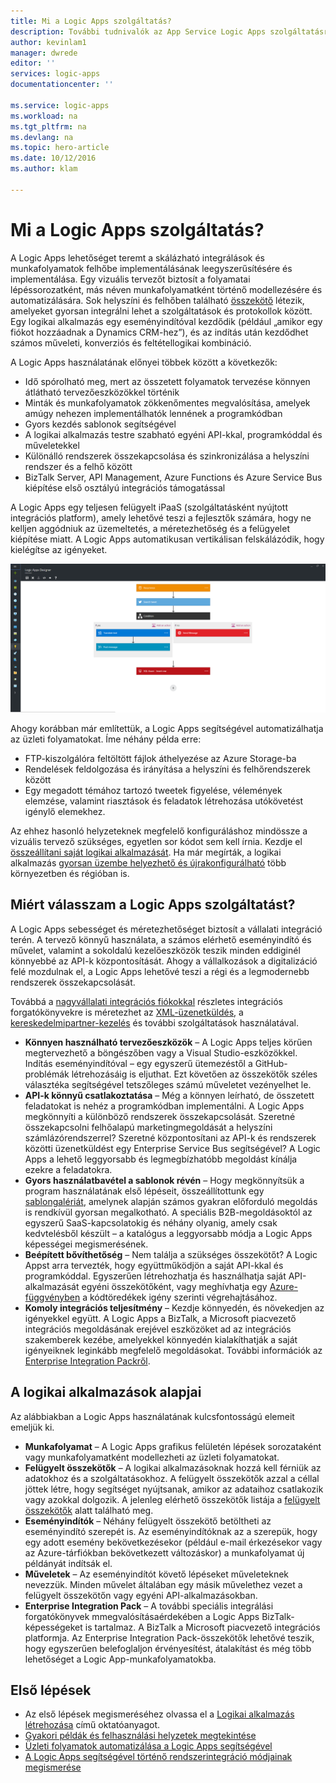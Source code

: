 ```yaml
---
title: Mi a Logic Apps szolgáltatás?
description: További tudnivalók az App Service Logic Apps szolgáltatásról
author: kevinlam1
manager: dwrede
editor: ''
services: logic-apps
documentationcenter: ''

ms.service: logic-apps
ms.workload: na
ms.tgt_pltfrm: na
ms.devlang: na
ms.topic: hero-article
ms.date: 10/12/2016
ms.author: klam

---
```

# <a name="what-are-logic-apps?"></a>Mi a Logic Apps szolgáltatás?
A Logic Apps lehetőséget teremt a skálázható integrálások és munkafolyamatok felhőbe implementálásának leegyszerűsítésére és implementálása. Egy vizuális tervezőt biztosít a folyamatai lépéssorozatként, más néven munkafolyamatként történő modellezésére és automatizálására.  Sok helyszíni és felhőben található [összekötő](../connectors/apis-list.md) létezik, amelyeket gyorsan integrálni lehet a szolgáltatások és protokollok között.  Egy logikai alkalmazás egy eseményindítóval kezdődik (például „amikor egy fiókot hozzáadnak a Dynamics CRM-hez”), és az indítás után kezdődhet számos műveleti, konverziós és feltétellogikai kombináció.

A Logic Apps használatának előnyei többek között a következők:  

* Idő spórolható meg, mert az összetett folyamatok tervezése könnyen átlátható tervezőeszközökkel történik
* Minták és munkafolyamatok zökkenőmentes megvalósítása, amelyek amúgy nehezen implementálhatók lennének a programkódban
* Gyors kezdés sablonok segítségével
* A logikai alkalmazás testre szabható egyéni API-kkal, programkóddal és műveletekkel
* Különálló rendszerek összekapcsolása és szinkronizálása a helyszíni rendszer és a felhő között
* BizTalk Server, API Management, Azure Functions és Azure Service Bus kiépítése első osztályú integrációs támogatással

A Logic Apps egy teljesen felügyelt iPaaS (szolgáltatásként nyújtott integrációs platform), amely lehetővé teszi a fejlesztők számára, hogy ne kelljen aggódniuk az üzemeltetés, a méretezhetőség és a felügyelet kiépítése miatt.  A Logic Apps automatikusan vertikálisan felskálázódik, hogy kielégítse az igényeket.

![Alkalmazásfolyamat-tervező](./media/app-service-logic-what-are-logic-apps/LogicAppCapture2.png)

Ahogy korábban már említettük, a Logic Apps segítségével automatizálhatja az üzleti folyamatokat. Íme néhány példa erre:  

* FTP-kiszolgálóra feltöltött fájlok áthelyezése az Azure Storage-ba
* Rendelések feldolgozása és irányítása a helyszíni és felhőrendszerek között
* Egy megadott témához tartozó tweetek figyelése, vélemények elemzése, valamint riasztások és feladatok létrehozása utókövetést igénylő elemekhez.

Az ehhez hasonló helyzeteknek megfelelő konfiguráláshoz mindössze a vizuális tervező szükséges, egyetlen sor kódot sem kell írnia. Kezdje el [összeállítani saját logikai alkalmazását][létrehozás].  Ha már megírták, a logikai alkalmazás [gyorsan üzembe helyezhető és újrakonfigurálható](app-service-logic-create-deploy-template.md) több környezetben és régióban is.

## <a name="why-logic-apps?"></a>Miért válasszam a Logic Apps szolgáltatást?
A Logic Apps sebességet és méretezhetőséget biztosít a vállalati integráció terén.  A tervező könnyű használata, a számos elérhető eseményindító és művelet, valamint a sokoldalú kezelőeszközök teszik minden eddiginél könnyebbé az API-k központosítását.  Ahogy a vállalkozások a digitalizáció felé mozdulnak el, a Logic Apps lehetővé teszi a régi és a legmodernebb rendszerek összekapcsolását.

Továbbá a [nagyvállalati integrációs fiókokkal][biztalk] részletes integrációs forgatókönyvekre is méretezhet az [XML-üzenetküldés][xml], a [kereskedelmipartner-kezelés][tpm] és további szolgáltatások használatával.

* **Könnyen használható tervezőeszközök** – A Logic Apps teljes körűen megtervezhető a böngészőben vagy a Visual Studio-eszközökkel. Indítás eseményindítóval – egy egyszerű ütemezéstől a GitHub-problémák létrehozásáig is eljuthat. Ezt követően az összekötők széles választéka segítségével tetszőleges számú műveletet vezényelhet le.
* **API-k könnyű csatlakoztatása** – Még a könnyen leírható, de összetett feladatokat is nehéz a programkódban implementálni. A Logic Apps megkönnyíti a különböző rendszerek összekapcsolását. Szeretné összekapcsolni felhőalapú marketingmegoldását a helyszíni számlázórendszerrel? Szeretné központosítani az API-k és rendszerek közötti üzenetküldést egy Enterprise Service Bus segítségével? A Logic Apps a lehető leggyorsabb és legmegbízhatóbb megoldást kínálja ezekre a feladatokra.
* **Gyors használatbavétel a sablonok révén** – Hogy megkönnyítsük a program használatának első lépéseit, összeállítottunk egy [sablongalériát][sablonok], amelynek alapján számos gyakran előforduló megoldás is rendkívül gyorsan megalkotható. A speciális B2B-megoldásoktól az egyszerű SaaS-kapcsolatokig és néhány olyanig, amely csak kedvtelésből készült – a katalógus a leggyorsabb módja a Logic Apps képességei megismerésének.
* **Beépített bővíthetőség** – Nem találja a szükséges összekötőt? A Logic Appst arra tervezték, hogy együttműködjön a saját API-kkal és programkóddal. Egyszerűen létrehozhatja és használhatja saját API-alkalmazását egyéni összekötőként, vagy meghívhatja egy [Azure-függvényben](https://functions.azure.com) a kódtöredékek igény szerinti végrehajtásához. 
* **Komoly integrációs teljesítmény** – Kezdje könnyedén, és növekedjen az igényekkel együtt. A Logic Apps a BizTalk, a Microsoft piacvezető integrációs megoldásának erejével eszközöket ad az integrációs szakemberek kezébe, amelyekkel könnyedén kialakíthatják a saját igényeiknek leginkább megfelelő megoldásokat. További információk az [Enterprise Integration Packről](app-service-logic-enterprise-integration-overview.md).

## <a name="logic-app-concepts"></a>A logikai alkalmazások alapjai
Az alábbiakban a Logic Apps használatának kulcsfontosságú elemeit emeljük ki. 

* **Munkafolyamat** – A Logic Apps grafikus felületén lépések sorozataként vagy munkafolyamatként modellezheti az üzleti folyamatokat.
* **Felügyelt összekötők** – A logikai alkalmazásoknak hozzá kell férniük az adatokhoz és a szolgáltatásokhoz. A felügyelt összekötők azzal a céllal jöttek létre, hogy segítséget nyújtsanak, amikor az adataihoz csatlakozik vagy azokkal dolgozik. A jelenleg elérhető összekötők listája a [felügyelt összekötők][managedapis] alatt található meg.
* **Eseményindítók** – Néhány felügyelt összekötő betöltheti az eseményindító szerepét is. Az eseményindítóknak az a szerepük, hogy egy adott esemény bekövetkezésekor (például e-mail érkezésekor vagy az Azure-tárfiókban bekövetkezett változáskor) a munkafolyamat új példányát indítsák el.
* **Műveletek** – Az eseményindítót követő lépéseket műveleteknek nevezzük. Minden művelet általában egy másik művelethez vezet a felügyelt összekötőn vagy egyéni API-alkalmazásokban.
* **Enterprise Integration Pack** – A további speciális integrálási forgatókönyvek mmegvalósításaérdekében a Logic Apps BizTalk-képességeket is tartalmaz. A BizTalk a Microsoft piacvezető integrációs platformja. Az Enterprise Integration Pack-összekötők lehetővé teszik, hogy egyszerűen belefoglaljon érvényesítést, átalakítást és még több lehetőséget a Logic App-munkafolyamatokba.

## <a name="getting-started"></a>Első lépések
* Az első lépések megismeréséhez olvassa el a [Logikai alkalmazás létrehozása][létrehozás] című oktatóanyagot.  
* [Gyakori példák és felhasználási helyzetek megtekintése](app-service-logic-examples-and-scenarios.md)
* [Üzleti folyamatok automatizálása a Logic Apps segítségével](http://channel9.msdn.com/Events/Build/2016/T694) 
* [A Logic Apps segítségével történő rendszerintegráció módjainak megismerése](http://channel9.msdn.com/Events/Build/2016/P462)

[biztalk]: app-service-logic-enterprise-integration-accounts.md
[appservice]: ../app-service/app-service-value-prop-what-is.md
[létrehozás]: app-service-logic-create-a-logic-app.md
[managedapis]: ../connectors/apis-list.md
[tpm]: app-service-logic-enterprise-integration-accounts.md
[xml]: app-service-logic-enterprise-integration-b2b.md
[sablonok]: app-service-logic-use-logic-app-templates.md



<!--HONumber=Oct16_HO3-->



